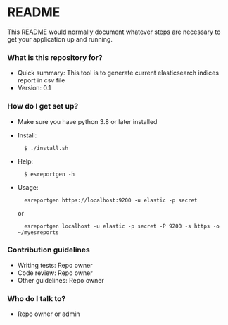 # README #

This README would normally document whatever steps are necessary to get your application up and running.

### What is this repository for? ###

* Quick summary: This tool is to generate current elasticsearch indices report in csv file
* Version: 0.1

### How do I get set up? ###

* Make sure you have python 3.8 or later installed
* Install: 

        $ ./install.sh
        
* Help: 

        $ esreportgen -h
        
* Usage: 

        esreportgen https://localhost:9200 -u elastic -p secret 
    
    or
    
        esreportgen localhost -u elastic -p secret -P 9200 -s https -o ~/myesreports

### Contribution guidelines ###

* Writing tests: Repo owner
* Code review: Repo owner
* Other guidelines: Repo owner

### Who do I talk to? ###

* Repo owner or admin